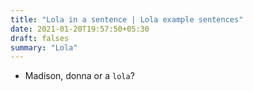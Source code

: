 ```yaml
---
title: "Lola in a sentence | Lola example sentences"
date: 2021-01-20T19:57:50+05:30
draft: falses
summary: "Lola"
---
```

- Madison, donna or a `lola`?
                 
